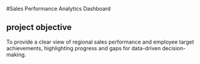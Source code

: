 #Sales Performance Analytics Dashboard
## project objective
To provide a clear view of regional sales performance and employee target achievements, highlighting progress and gaps for data-driven decision-making.
